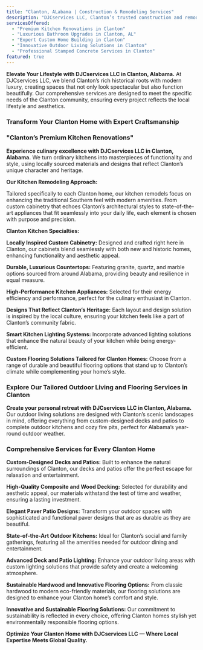 ```yaml
---
title: "Clanton, ALabama | Construction & Remodeling Services"
description: "DJCservices LLC, Clanton’s trusted construction and remodeling leader, specializes in custom home transformations that harmonize with Clanton’s distinctive Southern charm. From luxury kitchen and bathroom renovations to bespoke outdoor living spaces, we’re dedicated to elevating your home with unparalleled craftsmanship and innovative design."
servicesOffered:
  - "Premium Kitchen Renovations in Clanton"
  - "Luxurious Bathroom Upgrades in Clanton, AL"
  - "Expert Custom Home Building in Clanton"
  - "Innovative Outdoor Living Solutions in Clanton"
  - "Professional Stamped Concrete Services in Clanton"
featured: true
---
```


**Elevate Your Lifestyle with DJCservices LLC in Clanton, Alabama.** At DJCservices LLC, we blend Clanton’s rich historical roots with modern luxury, creating spaces that not only look spectacular but also function beautifully. Our comprehensive services are designed to meet the specific needs of the Clanton community, ensuring every project reflects the local lifestyle and aesthetics.

### Transform Your Clanton Home with Expert Craftsmanship

### "Clanton’s Premium Kitchen Renovations"

**Experience culinary excellence with DJCservices LLC in Clanton, Alabama.** We turn ordinary kitchens into masterpieces of functionality and style, using locally sourced materials and designs that reflect Clanton’s unique character and heritage.

**Our Kitchen Remodeling Approach:**

Tailored specifically to each Clanton home, our kitchen remodels focus on enhancing the traditional Southern feel with modern amenities. From custom cabinetry that echoes Clanton’s architectural styles to state-of-the-art appliances that fit seamlessly into your daily life, each element is chosen with purpose and precision.

**Clanton Kitchen Specialties:**

**Locally Inspired Custom Cabinetry:** Designed and crafted right here in Clanton, our cabinets blend seamlessly with both new and historic homes, enhancing functionality and aesthetic appeal.

**Durable, Luxurious Countertops:** Featuring granite, quartz, and marble options sourced from around Alabama, providing beauty and resilience in equal measure.

**High-Performance Kitchen Appliances:** Selected for their energy efficiency and performance, perfect for the culinary enthusiast in Clanton.

**Designs That Reflect Clanton’s Heritage:** Each layout and design solution is inspired by the local culture, ensuring your kitchen feels like a part of Clanton’s community fabric.

**Smart Kitchen Lighting Systems:** Incorporate advanced lighting solutions that enhance the natural beauty of your kitchen while being energy-efficient.

**Custom Flooring Solutions Tailored for Clanton Homes:** Choose from a range of durable and beautiful flooring options that stand up to Clanton’s climate while complementing your home’s style.

### Explore Our Tailored Outdoor Living and Flooring Services in Clanton

**Create your personal retreat with DJCservices LLC in Clanton, Alabama.** Our outdoor living solutions are designed with Clanton’s scenic landscapes in mind, offering everything from custom-designed decks and patios to complete outdoor kitchens and cozy fire pits, perfect for Alabama’s year-round outdoor weather.

### Comprehensive Services for Every Clanton Home

**Custom-Designed Decks and Patios:** Built to enhance the natural surroundings of Clanton, our decks and patios offer the perfect escape for relaxation and entertainment.

**High-Quality Composite and Wood Decking:** Selected for durability and aesthetic appeal, our materials withstand the test of time and weather, ensuring a lasting investment.

**Elegant Paver Patio Designs:** Transform your outdoor spaces with sophisticated and functional paver designs that are as durable as they are beautiful.

**State-of-the-Art Outdoor Kitchens:** Ideal for Clanton’s social and family gatherings, featuring all the amenities needed for outdoor dining and entertainment.

**Advanced Deck and Patio Lighting:** Enhance your outdoor living areas with custom lighting solutions that provide safety and create a welcoming atmosphere.

**Sustainable Hardwood and Innovative Flooring Options:** From classic hardwood to modern eco-friendly materials, our flooring solutions are designed to enhance your Clanton home’s comfort and style.

**Innovative and Sustainable Flooring Solutions:** Our commitment to sustainability is reflected in every choice, offering Clanton homes stylish yet environmentally responsible flooring options.

**Optimize Your Clanton Home with DJCservices LLC — Where Local Expertise Meets Global Quality.**
